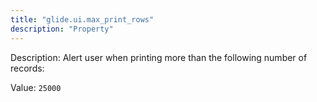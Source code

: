 ```yaml
---
title: "glide.ui.max_print_rows"
description: "Property"
---
```


Description: Alert user when printing more than the following number of records:

Value: `25000`